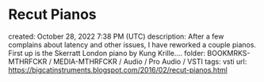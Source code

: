 # Recut Pianos

created: October 28, 2022 7:38 PM (UTC)
description: After a few complains about latency and other issues, I have reworked a couple pianos. First up is the Skerratt London piano by Kung Krille....
folder: BOOKMRKS-MTHRFCKR / MEDIA-MTHRFCKR / Audio / Pro Audio / VSTI
tags: vsti
url: https://bigcatinstruments.blogspot.com/2016/02/recut-pianos.html